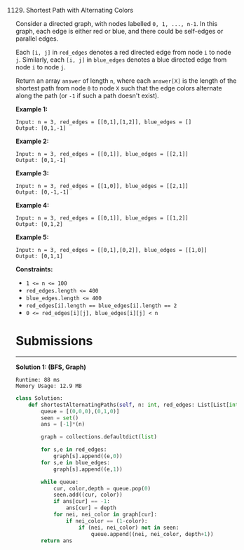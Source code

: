 1129. Shortest Path with Alternating Colors

Consider a directed graph, with nodes labelled `0, 1, ..., n-1`.  In this graph, each edge is either red or blue, and there could be self-edges or parallel edges.

Each `[i, j]` in `red_edges` denotes a red directed edge from node `i` to node `j`.  Similarly, each `[i, j]` in `blue_edges` denotes a blue directed edge from node `i` to node `j`.

Return an array `answer` of length `n`, where each `answer[X]` is the length of the shortest path from node `0` to node `X` such that the edge colors alternate along the path (or `-1` if such a path doesn't exist).

 

**Example 1:**
```
Input: n = 3, red_edges = [[0,1],[1,2]], blue_edges = []
Output: [0,1,-1]
```

**Example 2:**
```
Input: n = 3, red_edges = [[0,1]], blue_edges = [[2,1]]
Output: [0,1,-1]
```

**Example 3:**
```
Input: n = 3, red_edges = [[1,0]], blue_edges = [[2,1]]
Output: [0,-1,-1]
```

**Example 4:**
```
Input: n = 3, red_edges = [[0,1]], blue_edges = [[1,2]]
Output: [0,1,2]
```

**Example 5:**
```
Input: n = 3, red_edges = [[0,1],[0,2]], blue_edges = [[1,0]]
Output: [0,1,1]
```

**Constraints:**

* `1 <= n <= 100`
* `red_edges.length <= 400`
* `blue_edges.length <= 400`
* `red_edges[i].length == blue_edges[i].length == 2`
* `0 <= red_edges[i][j], blue_edges[i][j] < n`

# Submissions
---
**Solution 1: (BFS, Graph)**
```
Runtime: 88 ms
Memory Usage: 12.9 MB
```
```python
class Solution:
    def shortestAlternatingPaths(self, n: int, red_edges: List[List[int]], blue_edges: List[List[int]]) -> List[int]:
        queue = [(0,0,0),(0,1,0)]
        seen = set()
        ans = [-1]*(n)

        graph = collections.defaultdict(list)

        for s,e in red_edges:
            graph[s].append((e,0))
        for s,e in blue_edges:
            graph[s].append((e,1))

        while queue:
            cur, color,depth = queue.pop(0)
            seen.add((cur, color))
            if ans[cur] == -1:
                ans[cur] = depth 
            for nei, nei_color in graph[cur]:
                if nei_color == (1-color):
                    if (nei, nei_color) not in seen:
                        queue.append((nei, nei_color, depth+1))
        return ans
```